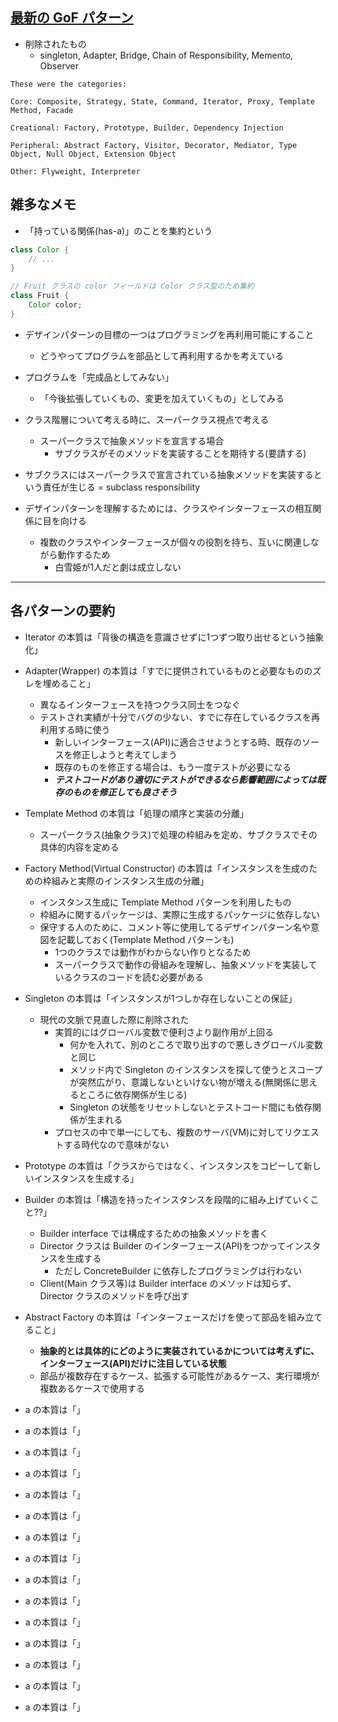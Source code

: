 ## [最新の GoF パターン](https://www.informit.com/articles/article.aspx?p=1404056)

- 削除されたもの
  - singleton, Adapter, Bridge, Chain of Responsibility, Memento, Observer

```
These were the categories:

Core: Composite, Strategy, State, Command, Iterator, Proxy, Template Method, Facade

Creational: Factory, Prototype, Builder, Dependency Injection

Peripheral: Abstract Factory, Visitor, Decorator, Mediator, Type Object, Null Object, Extension Object

Other: Flyweight, Interpreter
```

## 雑多なメモ

- 「持っている関係(has-a)」のことを集約という

```java
class Color {
	// ...
}

// Fruit クラスの color フィールドは Color クラス型のため集約
class Fruit {
	Color color;
}
```

- デザインパターンの目標の一つはプログラミングを再利用可能にすること
    - どうやってプログラムを部品として再利用するかを考えている

- プログラムを「完成品としてみない」
    - 「今後拡張していくもの、変更を加えていくもの」としてみる

- クラス階層について考える時に、スーパークラス視点で考える
  - スーパークラスで抽象メソッドを宣言する場合
    - サブクラスがそのメソッドを実装することを期待する(要請する)

- サブクラスにはスーパークラスで宣言されている抽象メソッドを実装するという責任が生じる = subclass responsibility

- デザインパターンを理解するためには、クラスやインターフェースの相互関係に目を向ける
  - 複数のクラスやインターフェースが個々の役割を持ち、互いに関連しながら動作するため
    - 白雪姫が1人だと劇は成立しない

---
## 各パターンの要約

- Iterator の本質は「背後の構造を意識させずに1つずつ取り出せるという抽象化」

- Adapter(Wrapper) の本質は「すでに提供されているものと必要なもののズレを埋めること」
  - 異なるインターフェースを持つクラス同士をつなぐ
  - テストされ実績が十分でバグの少ない、すでに存在しているクラスを再利用する時に使う
    - 新しいインターフェース(API)に適合させようとする時、既存のソースを修正しようと考えてしまう
    - 既存のものを修正する場合は、もう一度テストが必要になる
    - ***テストコードがあり適切にテストができるなら影響範囲によっては既存のものを修正しても良さそう***

- Template Method の本質は「処理の順序と実装の分離」
  - スーパークラス(抽象クラス)で処理の枠組みを定め、サブクラスでその具体的内容を定める

- Factory Method(Virtual Constructor) の本質は「インスタンスを生成のための枠組みと実際のインスタンス生成の分離」
  - インスタンス生成に Template Method パターンを利用したもの
  - 枠組みに関するパッケージは、実際に生成するパッケージに依存しない
  - 保守する人のために、コメント等に使用してるデザインパターン名や意図を記載しておく(Template Method パターンも)
    - 1つのクラスでは動作がわからない作りとなるため
    - スーパークラスで動作の骨組みを理解し、抽象メソッドを実装しているクラスのコードを読む必要がある

- Singleton の本質は「インスタンスが1つしか存在しないことの保証」
  - 現代の文脈で見直した際に削除された
    - 実質的にはグローバル変数で便利さより副作用が上回る
      - 何かを入れて、別のところで取り出すので悪しきグローバル変数と同じ
      - メソッド内で Singleton のインスタンスを探して使うとスコープが突然広がり、意識しないといけない物が増える(無関係に思えるところに依存関係が生じる)
      - Singleton の状態をリセットしないとテストコード間にも依存関係が生まれる
    - プロセスの中で単一にしても、複数のサーバ(VM)に対してリクエストする時代なので意味がない

- Prototype の本質は「クラスからではなく、インスタンスをコピーして新しいインスタンスを生成する」

- Builder の本質は「構造を持ったインスタンスを段階的に組み上げていくこと??」
  - Builder interface では構成するための抽象メソッドを書く
  - Director クラスは Builder のインターフェース(API)をつかってインスタンスを生成する
    - ただし ConcreteBuilder に依存したプログラミングは行わない
  - Client(Main クラス等)は Builder interface のメソッドは知らず、 Director クラスのメソッドを呼び出す

- Abstract Factory の本質は「インターフェースだけを使って部品を組み立てること」
  - **抽象的とは具体的にどのように実装されているかについては考えずに、インターフェース(API)だけに注目している状態**
  - 部品が複数存在するケース、拡張する可能性があるケース、実行環境が複数あるケースで使用する

- a の本質は「」
- a の本質は「」
- a の本質は「」
- a の本質は「」
- a の本質は「」
- a の本質は「」
- a の本質は「」
- a の本質は「」
- a の本質は「」
- a の本質は「」
- a の本質は「」
- a の本質は「」
- a の本質は「」
- a の本質は「」
- a の本質は「」


